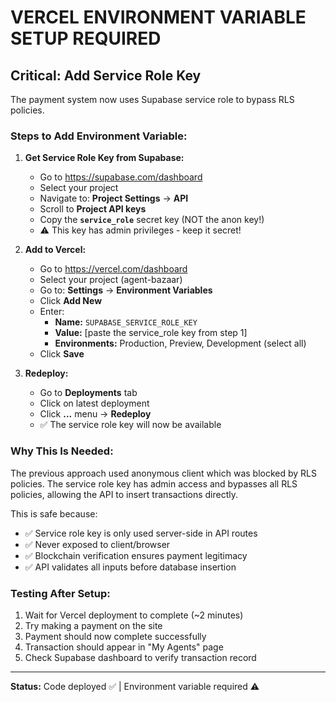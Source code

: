 # VERCEL ENVIRONMENT VARIABLE SETUP REQUIRED

## Critical: Add Service Role Key

The payment system now uses Supabase service role to bypass RLS policies.

### Steps to Add Environment Variable:

1. **Get Service Role Key from Supabase:**
   - Go to https://supabase.com/dashboard
   - Select your project
   - Navigate to: **Project Settings** → **API**
   - Scroll to **Project API keys**
   - Copy the **`service_role`** secret key (NOT the anon key!)
   - ⚠️ This key has admin privileges - keep it secret!

2. **Add to Vercel:**
   - Go to https://vercel.com/dashboard
   - Select your project (agent-bazaar)
   - Go to: **Settings** → **Environment Variables**
   - Click **Add New**
   - Enter:
     - **Name:** `SUPABASE_SERVICE_ROLE_KEY`
     - **Value:** [paste the service_role key from step 1]
     - **Environments:** Production, Preview, Development (select all)
   - Click **Save**

3. **Redeploy:**
   - Go to **Deployments** tab
   - Click on latest deployment
   - Click **...** menu → **Redeploy**
   - ✅ The service role key will now be available

### Why This Is Needed:

The previous approach used anonymous client which was blocked by RLS policies.
The service role key has admin access and bypasses all RLS policies, allowing
the API to insert transactions directly.

This is safe because:
- ✅ Service role key is only used server-side in API routes
- ✅ Never exposed to client/browser
- ✅ Blockchain verification ensures payment legitimacy
- ✅ API validates all inputs before database insertion

### Testing After Setup:

1. Wait for Vercel deployment to complete (~2 minutes)
2. Try making a payment on the site
3. Payment should now complete successfully
4. Transaction should appear in "My Agents" page
5. Check Supabase dashboard to verify transaction record

---

**Status:** Code deployed ✅ | Environment variable required ⚠️
